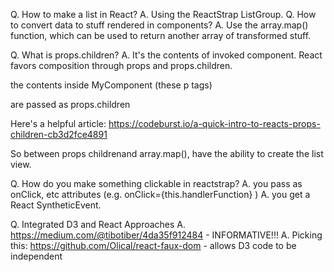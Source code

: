 Q. How to make a list in React?
A. Using the ReactStrap ListGroup.
Q. How to convert data to stuff rendered in components?
A. Use the array.map() function, which can be used to return another array of transformed stuff.

Q. What is props.children?
A. It's the contents of invoked component. React favors composition through props and props.children.
<MyComponent attrib1 attrib2>
  <p>the contents inside MyComponent (these p tags)</p>
  <p>are passed as props.children</p>
</MyComponent>

Here's a helpful article:
https://codeburst.io/a-quick-intro-to-reacts-props-children-cb3d2fce4891

So between props childrenand array.map(), have the ability to create the list view.

Q. How do you make something clickable in reactstrap?
A. you pass as onClick, etc attributes (e.g. onClick={this.handlerFunction} )
A. you get a React SyntheticEvent.

Q. Integrated D3 and React Approaches
A. https://medium.com/@tibotiber/4da35f912484 - INFORMATIVE!!!
A. Picking this: https://github.com/Olical/react-faux-dom - allows D3 code to be independent


